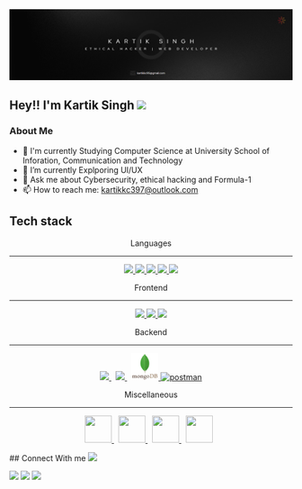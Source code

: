  <img src="https://github.com/kartikkc/kartikkc/blob/main/Kartik%20Singh.png?raw=true"/>
 
## Hey!! I'm Kartik Singh <img src="https://raw.githubusercontent.com/MartinHeinz/MartinHeinz/master/wave.gif" width="30px">
### About Me
- 📖 I'm currently Studying Computer Science at University School of Inforation, Communication and Technology
- 🌱 I’m currently Explporing UI/UX
- 💬 Ask me about Cybersecurity, ethical hacking and Formula-1
- 📫 How to reach me: kartikkc397@outlook.com
 ## Tech stack
 <p align="center">
   Languages<hr/>
  </p>
 <p align="center">
 <a href="https://www.java.com" target="_blank"> <img src="https://img.icons8.com/color/50/000000/c-plus-plus-logo.png"/> </a>
 <a href="https://developer.mozilla.org/en-US/docs/Web/JavaScript" target="_blank"> <img src="https://img.icons8.com/color/48/000000/javascript.png"/> </a> 
 <a href="https://www.w3.org/html/" target="_blank"> <img src="https://img.icons8.com/color/48/000000/html-5.png"/> </a> 
 <a href="https://www.w3schools.com/css/" target="_blank"> <img src="https://img.icons8.com/color/48/000000/css3.png"/> </a>
 <a href="https://www.python.org" target="_blank"> <img src="https://img.icons8.com/color/48/000000/python.png"/> </a>
  </p>
  <p align="center">
     Frontend<hr/>
 </p>
 <p align="center">
    <a href="https://reactjs.org/" target="_blank"> <img src="https://img.icons8.com/color/48/000000/react-native.png"/> </a>
    <a href="https://getbootstrap.com" target="_blank"> <img src="https://img.icons8.com/color/48/000000/bootstrap.png"/> </a>
    <a href="https://getbootstrap.com" target="_blank"> <img src="https://img.icons8.com/color/48/000000/tailwindcss.png"/> </a>
 </p>
 <p align="center">
  Backend<hr/>
  </p>
 <p align="center">
    <a style="padding-right:8px;" href="https://nodejs.org" target="_blank"> <img src="https://img.icons8.com/color/48/000000/nodejs.png"/> </a> 
    <a style="padding-right:8px;" href="https://www.mysql.com/" target="_blank"> <img src="https://img.icons8.com/fluent/50/000000/mysql-logo.png"/> </a>
    <a href="https://www.mongodb.com/" target="_blank"> <img src="https://raw.githubusercontent.com/devicons/devicon/master/icons/mongodb/mongodb-original-wordmark.svg" alt="mongodb" width="48" height="48"/> </a> 
    <a href="https://postman.com" target="_blank"> <img src="https://www.vectorlogo.zone/logos/getpostman/getpostman-icon.svg" alt="postman" width="45" height="45"/></a>
 </p>
 <p align="center">
  Miscellaneous<hr/>
  </p>
 <p align="center">
    <a style="padding-right:8px;" href="https://www.mysql.com/" target="_blank"> <img src="https://img.icons8.com/color/256/linux--v1.png" width="48" height="48"/> </a>
    <a style="padding-right:8px;" href="https://www.mysql.com/" target="_blank"> <img src="https://img.icons8.com/color/256/ubuntu--v1.png" width="48" height="48"/> </a>
    <a style="padding-right:8px;" href="https://www.mysql.com/" target="_blank"> <img src="https://img.icons8.com/color/256/console--v1.png" width="48" height="48"/> </a>
 <a style="padding-right:8px;" href="https://www.mysql.com/" target="_blank"> <img src="https://img.icons8.com/color/256/docker--v1.png" width="48" height="48"/> </a>
</p>
## Connect With me <img src = "https://raw.githubusercontent.com/ShahriarShafin/ShahriarShafin/main/Assets/handshake.gif" height="30px"/>

<a href = "https://www.linkedin.com/in/kartikkc397/"><img src="https://img.icons8.com/fluent/48/000000/linkedin.png"/></a>
<a href = "https://twitter.com/kartikkc_397"><img src="https://img.icons8.com/fluent/48/000000/twitter.png"/></a>
<a href = "https://www.instagram.com/kartikkc397/"><img src="https://img.icons8.com/fluent/48/000000/instagram-new.png"/></a>
